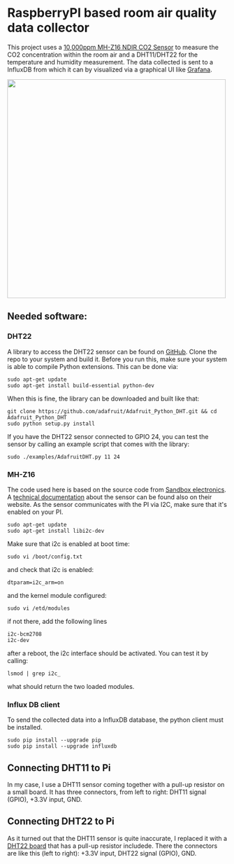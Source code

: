 # RaspberryPI based room air quality data collector

This project uses a [10,000ppm MH-Z16 NDIR CO2 Sensor](http://sandboxelectronics.com/?product=mh-z16-ndir-co2-sensor-with-i2cuart-5v3-3v-interface-for-arduinoraspeberry-pi) 
to measure the CO2 concentration within the room air and a DHT11/DHT22 for the temperature and humidity measurement.
The data collected is sent to a InfluxDB from which it can by visualized via a graphical UI like [Grafana](https://grafana.com/).

<img src="https://gehridav.github.io/img/co2-temp-pi-project.jpg" width="500"/>
   
## Needed software:
### DHT22
A library to access the DHT22 sensor can be found on [GitHub](https://github.com/adafruit/Adafruit_Python_DHT). Clone the 
repo to your system and build it. Before you run this, make sure your system is able to compile Python extensions. This can be done via:
```
sudo apt-get update
sudo apt-get install build-essential python-dev
```
When this is fine, the library can be downloaded and built like that:

```
git clone https://github.com/adafruit/Adafruit_Python_DHT.git && cd Adafruit_Python_DHT
sudo python setup.py install
```
If you have the DHT22 sensor connected to GPIO 24, you can test the sensor by calling an example script that comes with the library:
```
sudo ./examples/AdafruitDHT.py 11 24
```

### MH-Z16
The code used here is based on the source code from [Sandbox electronics](https://github.com/SandboxElectronics/NDIR). 
A [technical documentation](http://sandboxelectronics.com/?p=1126) about the sensor can be found also on their website.
As the sensor communicates with the PI via I2C, make sure that it's enabled on your PI. 
```
sudo apt-get update
sudo apt-get install libi2c-dev
```
Make sure that i2c is enabled at boot time:
```
sudo vi /boot/config.txt
```
and check that i2c is enabled:
```
dtparam=i2c_arm=on
```
and the kernel module configured:
```
sudo vi /etd/modules
```
if not there, add the following lines
```
i2c-bcm2708
i2c-dev
```

after a reboot, the i2c interface should be activated. You can test it by calling:
```
lsmod | grep i2c_
```
what should return the two loaded modules.

### Influx DB client
To send the collected data into a InfluxDB database, the python client must be installed.
```
sudo pip install --upgrade pip
sudo pip install --upgrade influxdb
``` 
 
## Connecting DHT11 to Pi
In my case, I use a DHT11 sensor coming together with a pull-up resistor on a small board. It has three connectors, from left to right:
 DHT11 signal (GPIO), +3.3V input, GND.

## Connecting DHT22 to Pi
As it turned out that the DHT11 sensor is quite inaccurate, I replaced it with a [DHT22 board](https://www.aliexpress.com/item/DHT22-AM2302-Digital-Temperature-And-Humidity-Sensor-Module-Replace-SHT11-SHT15/2038550076.html) that has a pull-up resistor includede. There the connectors are like this (left to right): +3.3V input, DHT22 signal (GPIO), GND.
 
